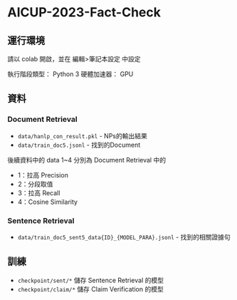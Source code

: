# AICUP-2023-Fact-Check
## 運行環境
請以 colab 開啟，並在 編輯>筆記本設定 中設定

執行階段類型： Python 3 硬體加速器： GPU

## 資料
### Document Retrieval
- `data/hanlp_con_result.pkl` - NPs的輸出結果
- `data/train_doc5.jsonl` - 找到的Document

後續資料中的 data 1~4 分別為 Document Retrieval 中的
- 1：拉高 Precision
- 2：分段取值
- 3：拉高 Recall
- 4：Cosine Similarity

### Sentence Retrieval
- `data/train_doc5_sent5_data{ID}_{MODEL_PARA}.jsonl` - 找到的相關證據句

## 訓練
- `checkpoint/sent/*` 儲存 Sentence Retrieval 的模型
- `checkpoint/claim/*` 儲存 Claim Verification 的模型